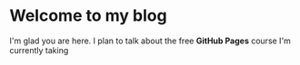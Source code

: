 # Welcome to my blog

I'm glad you are here. I plan to talk about the free **GitHub Pages** course I'm currently taking
